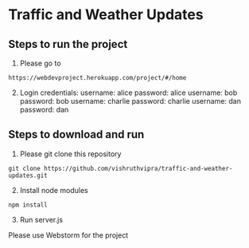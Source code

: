 # Traffic and Weather Updates

## Steps to run the project

1. Please go to 

```https://webdevproject.herokuapp.com/project/#/home```

2. Login credentials:
username: alice password: alice
username: bob password: bob
username: charlie password: charlie
username: dan password: dan

## Steps to download and run

1. Please git clone this repository

```git clone https://github.com/vishruthvipra/traffic-and-weather-updates.git```

2. Install node modules

```npm install```

3. Run server.js

Please use Webstorm for the project

